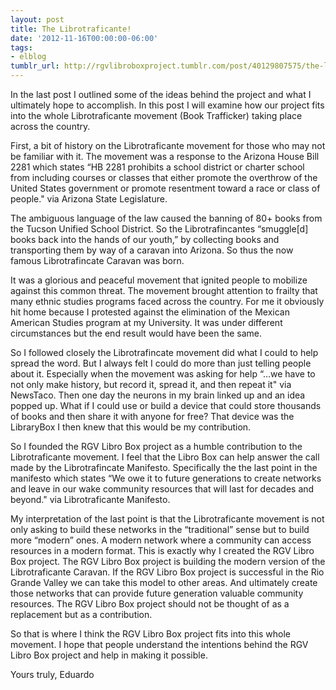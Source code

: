 ```yaml
---
layout: post
title: The Librotraficante!
date: '2012-11-16T00:00:00-06:00'
tags:
- elblog
tumblr_url: http://rgvlibroboxproject.tumblr.com/post/40129807575/the-librotraficante
---
```

In the last post I outlined some of the ideas behind the project and what I ultimately hope to accomplish. In this post I will examine how our project fits into the whole Librotraficante movement (Book Trafficker) taking place across the country.

First, a bit of history on the Librotraficante movement for those who may not be familiar with it. The movement was a response to the Arizona House Bill 2281 which states “HB 2281 prohibits a school district or charter school from including courses or classes that either promote the overthrow of the United States government or promote resentment toward a race or class of people." via Arizona State Legislature.

The ambiguous language of the law caused the banning of 80+ books from the Tucson Unified School District. So the Librotrafincantes “smuggle[d] books back into the hands of our youth,” by collecting books and transporting them by way of a caravan into Arizona. So thus the now famous Librotrafincate Caravan was born.



It was a glorious and peaceful movement that ignited people to mobilize against this common threat. The movement brought attention to frailty that many ethnic studies programs faced across the country. For me it obviously hit home because I protested against the elimination of the Mexican American Studies program at my University. It was under different circumstances but the end result would have been the same.

So I followed closely the Librotrafincate movement did what I could to help spread the word. But I always felt I could do more than just telling people about it. Especially when the movement was asking for help 
“…we have to not only make history, but record it, spread it, and then repeat it" via NewsTaco. Then one day the neurons in my brain linked up and an idea popped up. What if I could use or build a device that could store thousands of books and then share it with anyone for free? That device was the LibraryBox I then knew that this would be my contribution.

So I founded the RGV Libro Box project as a humble contribution to the Librotraficante movement. I feel that the Libro Box can help answer the call made by the Librotrafincate Manifesto. Specifically the the last point in the manifesto which states “We owe it to future generations to create networks and leave in our wake community resources that will last for decades and beyond." via Librotraficante Manifesto.

My interpretation of the last point is that the Librotraficante movement is not only asking to build these networks in the “traditional” sense but to build more “modern” ones. A modern network where a community can access resources in a modern format. This is exactly why I created the RGV Libro Box project. The RGV Libro Box project is building the modern version of the Librotraficante Caravan. If the RGV Libro Box project is successful in the Rio Grande Valley we can take this model to other areas. And ultimately create those networks that can provide future generation valuable community resources. The RGV Libro Box project should not be thought of as a replacement but as a contribution.

So that is where I think the RGV Libro Box project fits into this whole movement. I hope that people understand the intentions behind the RGV Libro Box project and help in making it possible.

Yours truly,
Eduardo
